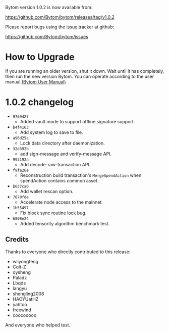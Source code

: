 Bytom version 1.0.2 is now available from:

  https://github.com/Bytom/bytom/releases/tag/v1.0.2


Please report bugs using the issue tracker at github:

  https://github.com/Bytom/bytom/issues

How to Upgrade
===============

If you are running an older version, shut it down. Wait until it has completely, then run the new version Bytom.
You can operate according to the user manual.[(Bytom User Manual)](URL 'https://bytom.io/wp-content/themes/freddo/images/wallet/BytomUsermanualV1.0_en.pdf')


1.0.2 changelog
================
- `9769427`
    + Added vault mode to support offline signature support. 
- `b4f4163`
    + Add system log to save to file.
- `a96d25a`
    + Lock data directory after daemonization.
- `32d392b`
    + add sign-message and verify-message API.
- `993192a`
    + Add decode-raw-transaction API.
- `f9fa26e`
    + Reconstruction build transaction's `MergeSpendAction` when spendAction contains common asset.
- `b037ca0`
    + Add wallet rescan option.
- `7070fde`
    + Accelerate node access to the mainnet.
- `1b55497`
    + Fix block sync routine lock bug.
- `6808e24`
    + Added tensority algorithm benchmark test. 

Credits
--------

Thanks to everyone who directly contributed to this release:
- wliyongfeng
- Colt-Z
- oysheng
- Paladz
- Lbqds
- langyu
- shengling2008
- HAOYUatHZ
- yahtoo
- freewind
- coocooooo

And everyone who helped test.